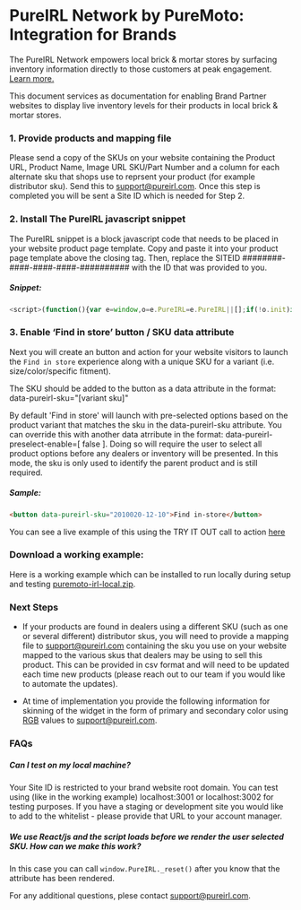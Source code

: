 # PureIRL Network by PureMoto: Integration for Brands

The PureIRL Network empowers local brick & mortar stores by surfacing inventory information directly to those customers at peak engagement. [Learn more.](https://pureirl.com)

This document services as documentation for enabling Brand Partner websites to display live inventory levels for their products in local brick & mortar stores.

### 1. Provide products and mapping file

Please send a copy of the SKUs on your website containing the Product URL, Product Name, Image URL  SKU/Part Number and a column for each alternate sku that shops use to reprsent your product (for example distributor sku). Send this to [support@pureirl.com](support@pureirl.com). Once this step is completed you will be sent a Site ID which is needed for Step 2.

### 2. Install The PureIRL javascript snippet

The PureIRL snippet is a block javascript code that needs to be placed in your website product page template. Copy and paste it into your product page template above the closing </body> tag. Then, replace the SITEID ########-####-####-####-########## with the ID that was provided to you.

##### Snippet:

```js
<script>(function(){var e=window,o=e.PureIRL=e.PureIRL||[];if(!o.init)if(o._isLoaded)e.console&&console.error&&console.error("PureIRL snippet included twice.");else{var n=document;o._isLoaded=!0,o.load=function(){var e=n.createElement("script");e.type="text/javascript",e.async=!0,e.src="https://puremoto.com/irl/api/embed";var o=n.getElementsByTagName("script")[0];o.parentNode.insertBefore(e,o)},o.VERSION="0.0.1",o.SITEID="########-####-####-####-##########",e.addEventListener("load",()=>o.load("panel"),!1)}})();</script>
```

### 3. Enable ‘Find in store’ button / SKU data attribute

Next you will create an button and action for your website visitors to launch the `Find in store` experience along with a unique SKU for a variant (i.e. size/color/specific fitment).

The SKU should be added to the button as a data attribute in the format: data-pureirl-sku="[variant sku]"

By default 'Find in store' will launch with pre-selected options based on the product variant that matches the sku in the data-pureirl-sku attribute. You can override this with another data atrribute in the format: data-pureirl-preselect-enable=[ false ].
Doing so will require the user to select all product options before any dealers or inventory will be presented. In this mode, the sku is only used to identify the parent product and is still required.

##### Sample:
```html
<button data-pureirl-sku="2010020-12-10">Find in-store</button>
```

You can see a live example of this using the TRY IT OUT call to action [here](https://pureirl.com/irl/partners)

### Download a working example:

Here is a working example which can be installed to run locally during setup and testing
[puremoto-irl-local.zip](https://github.com/thepurecollective/developer/blob/f1b9d44a967459c399ffe3f3ee9a33134c805ae9/irl/brands/puremoto-irl-local.zip).

### Next Steps

* If your products are found in dealers using a different SKU (such as one or several different) distributor skus, you will need to provide a mapping file to [support@pureirl.com](support@pureirl.com) containing the sku you use on your website mapped to the various skus that dealers may be using to sell this product. This can be provided in csv format and will need to be updated each time new products (please reach out to our team if you would like to automate the updates).

* At time of implementation you provide the following information for skinning of the widget in the form of primary and secondary color using [RGB](https://www.w3schools.com/colors/colors_rgb.asp) values to [support@pureirl.com](support@pureirl.com).

### FAQs

##### Can I test on my local machine?
Your Site ID is restricted to your brand website root domain. You can test using (like in the working example) localhost:3001 or localhost:3002 for testing purposes. If you have a staging or development site you would like to add to the whitelist - please provide that URL to your account manager.

##### We use React/js and the script loads before we render the user selected SKU. How can we make this work?
In this case you can call ```window.PureIRL._reset()``` after you know that the attribute has been rendered.

For any additional questions, plese contact [support@pureirl.com](support@pureirl.com).
